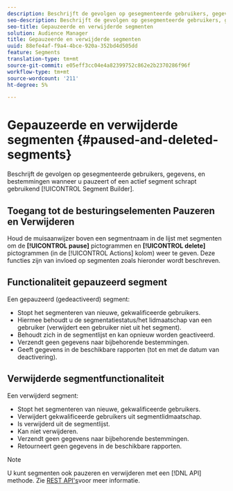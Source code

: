 ```yaml
---
description: Beschrijft de gevolgen op gesegmenteerde gebruikers, gegevens, en bestemmingen wanneer u pauzeert of een actief segment schrapt gebruikend de Bouwer van het Segment.
seo-description: Beschrijft de gevolgen op gesegmenteerde gebruikers, gegevens, en bestemmingen wanneer u pauzeert of een actief segment schrapt gebruikend de Bouwer van het Segment.
seo-title: Gepauzeerde en verwijderde segmenten
solution: Audience Manager
title: Gepauzeerde en verwijderde segmenten
uuid: 88efe4af-f9a4-4bce-920a-352bd4d505dd
feature: Segments
translation-type: tm+mt
source-git-commit: e05eff3cc04e4a82399752c862e2b2370286f96f
workflow-type: tm+mt
source-wordcount: '211'
ht-degree: 5%

---
```



# Gepauzeerde en verwijderde segmenten {#paused-and-deleted-segments}

Beschrijft de gevolgen op gesegmenteerde gebruikers, gegevens, en bestemmingen wanneer u pauzeert of een actief segment schrapt gebruikend [!UICONTROL Segment Builder].

## Toegang tot de besturingselementen Pauzeren en Verwijderen

Houd de muisaanwijzer boven een segmentnaam in de lijst met segmenten om de **[!UICONTROL pause]** pictogrammen en **[!UICONTROL delete]** pictogrammen (in de [!UICONTROL Actions] kolom) weer te geven. Deze functies zijn van invloed op segmenten zoals hieronder wordt beschreven.

## Functionaliteit gepauzeerd segment

Een gepauzeerd (gedeactiveerd) segment:

* Stopt het segmenteren van nieuwe, gekwalificeerde gebruikers.
* Hiermee behoudt u de segmentatiestatus/het lidmaatschap van een gebruiker (verwijdert een gebruiker niet uit het segment).
* Behoudt zich in de segmentlijst en kan opnieuw worden geactiveerd.
* Verzendt geen gegevens naar bijbehorende bestemmingen.
* Geeft gegevens in de beschikbare rapporten (tot en met de datum van deactivering).

## Verwijderde segmentfunctionaliteit

Een verwijderd segment:

* Stopt het segmenteren van nieuwe, gekwalificeerde gebruikers.
* Verwijdert gekwalificeerde gebruikers uit segmentlidmaatschap.
* Is verwijderd uit de segmentlijst.
* Kan niet verwijderen.
* Verzendt geen gegevens naar bijbehorende bestemmingen.
* Retourneert geen gegevens in de beschikbare rapporten.

>[!NOTE]
>
>U kunt segmenten ook pauzeren en verwijderen met een [!DNL API] methode. Zie [REST API&#39;s](../../api/rest-api-main/rest-api-main.md)voor meer informatie.